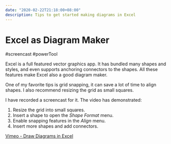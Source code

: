 ```yaml
---
date: "2020-02-22T21:18:00+08:00"
description: Tips to get started making diagrams in Excel
---
```


# Excel as Diagram Maker

#screencast #powerTool

Excel is a full featured vector graphics app. It has bundled many shapes and styles, and even supports anchoring connectors to the shapes. All these features make Excel also a good diagram maker.

One of my favorite tips is grid snapping, it can save a lot of time to align shapes. I also recommend resizing the grid as small squares.

<!--more-->

I have recorded a screencast for it. The video has demonstrated:

1. Resize the grid into small squares.
2. Insert a shape to open the *Shape Format* menu.
3. Enable snapping features in the *Align* menu.
4. Insert more shapes and add connectors.

[Vimeo - Draw Diagrams in Excel](https://vimeo.com/392445371)
